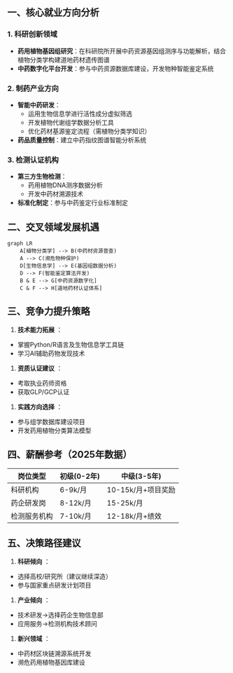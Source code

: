 ## 一、核心就业方向分析
### 1. 科研创新领域
- **药用植物基因组研究**：在科研院所开展中药资源基因组测序与功能解析，结合植物分类学构建道地药材遗传图谱
- **中药数字化平台开发**：参与中药资源数据库建设，开发物种智能鉴定系统

### 2. 制药产业方向
- **智能中药研发**：
  - 运用生物信息学进行活性成分虚拟筛选
  - 开发植物代谢组学数据分析工具
  - 优化药材基源鉴定流程（需植物分类学知识）
- **药品质量控制**：建立中药指纹图谱智能分析系统

### 3. 检测认证机构
- **第三方生物检测**：
  - 药用植物DNA测序数据分析
  - 开发中药材溯源技术
- **标准化制定**：参与中药鉴定行业标准制定

## 二、交叉领域发展机遇
```mermaid
graph LR
    A[植物分类学] --> B(中药材资源普查)
    A --> C(濒危物种保护)
    D[生物信息学] --> E(基因组数据分析)
    D --> F(智能鉴定算法开发)
    B & E --> G[中药资源数字化]
    C & F --> H[道地药材认证体系]
```

## 三、竞争力提升策略

1. **技术能力拓展** ：

* 掌握Python/R语言及生物信息学工具链
* 学习AI辅助药物发现技术

1. **资质认证建议** ：

* 考取执业药师资格
* 获取GLP/GCP认证

1. **实践方向选择** ：

* 参与组学数据库建设项目
* 开发药用植物分类算法模型

## 四、薪酬参考（2025年数据）

| 岗位类型     | 初级(0-2年) | 中级(3-5年)        |
| ------------ | ----------- | ------------------ |
| 科研机构     | 6-9k/月     | 10-15k/月+项目奖励 |
| 药企研发岗   | 8-12k/月    | 15-25k/月          |
| 检测服务机构 | 7-10k/月    | 12-18k/月+绩效     |

## 五、决策路径建议

1. **科研倾向** ：

* 选择高校/研究所（建议继续深造）
* 参与国家重点研发计划项目

1. **产业倾向** ：

* 技术研发→选择药企生物信息部
* 应用服务→检测机构技术顾问

1. **新兴领域** ：

* 中药材区块链溯源系统开发
* 濒危药用植物基因库建设
